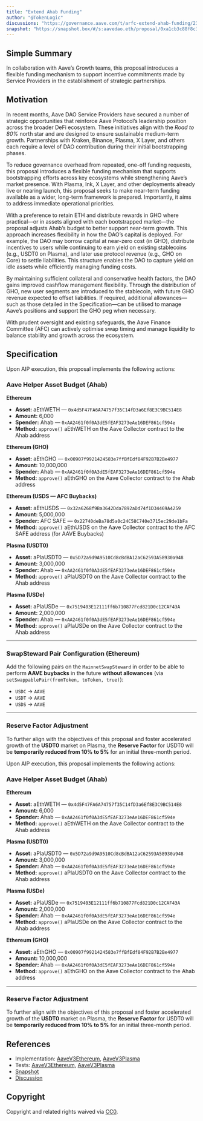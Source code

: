 ```yaml
---
title: "Extend Ahab Funding"
author: "@TokenLogic"
discussions: "https://governance.aave.com/t/arfc-extend-ahab-funding/23213/2"
snapshot: "https://snapshot.box/#/s:aavedao.eth/proposal/0xa1cb3c88f8c30a05dca3c767a60abc31b4f48fe36a4175f421ac0f2e8ab7dbac"
---
```


## Simple Summary

In collaboration with Aave’s Growth teams, this proposal introduces a flexible funding mechanism to support incentive commitments made by Service Providers in the establishment of strategic partnerships.

## Motivation

In recent months, Aave DAO Service Providers have secured a number of strategic opportunities that reinforce Aave Protocol’s leadership position across the broader DeFi ecosystem. These initiatives align with the _Road to 80%_ north star and are designed to ensure sustainable medium-term growth. Partnerships with Kraken, Binance, Plasma, X Layer, and others each require a level of DAO contribution during their initial bootstrapping phases.

To reduce governance overhead from repeated, one-off funding requests, this proposal introduces a flexible funding mechanism that supports bootstrapping efforts across key ecosystems while strengthening Aave’s market presence. With Plasma, Ink, X Layer, and other deployments already live or nearing launch, this proposal seeks to make near-term funding available as a wider, long-term framework is prepared. Importantly, it aims to address immediate operational priorities.

With a preference to retain ETH and distribute rewards in GHO where practical—or in assets aligned with each bootstrapped market—the proposal adjusts Ahab’s budget to better support near-term growth. This approach increases flexibility in how the DAO’s capital is deployed. For example, the DAO may borrow capital at near-zero cost (in GHO), distribute incentives to users while continuing to earn yield on existing stablecoins (e.g., USDT0 on Plasma), and later use protocol revenue (e.g., GHO on Core) to settle liabilities. This structure enables the DAO to capture yield on idle assets while efficiently managing funding costs.

By maintaining sufficient collateral and conservative health factors, the DAO gains improved cashflow management flexibility. Through the distribution of GHO, new user segments are introduced to the stablecoin, with future GHO revenue expected to offset liabilities. If required, additional allowances—such as those detailed in the Specification—can be utilised to manage Aave’s positions and support the GHO peg when necessary.

With prudent oversight and existing safeguards, the Aave Finance Committee (AFC) can actively optimise swap timing and manage liquidity to balance stability and growth across the ecosystem.

## Specification

Upon AIP execution, this proposal implements the following actions:

### Aave Helper Asset Budget (Ahab)

**Ethereum**

- **Asset:** aEthWETH — `0x4d5F47FA6A74757f35C14fD3a6Ef8E3C9BC514E8`
- **Amount:** 6,000
- **Spender:** Ahab — `0xAA2461f0f0A3dE5fEAF3273eAe16DEF861cf594e`
- **Method:** `approve()` aEthWETH on the Aave Collector contract to the Ahab address

**Ethereum (GHO)**

- **Asset:** aEthGHO — `0x00907f9921424583e7ffBfEdf84F92B7B2Be4977`
- **Amount:** 10,000,000
- **Spender:** Ahab — `0xAA2461f0f0A3dE5fEAF3273eAe16DEF861cf594e`
- **Method:** `approve()` aEthGHO on the Aave Collector contract to the Ahab address

**Ethereum (USDS — AFC Buybacks)**

- **Asset:** aEthUSDS — `0x32a6268f9Ba3642Dda7892aDd74f1D34469A4259`
- **Amount:** 5,000,000
- **Spender:** AFC SAFE — `0x22740deBa78d5a0c24C58C740e3715ec29de1bFa`
- **Method:** `approve()` aEthUSDS on the Aave Collector contract to the AFC SAFE address (for AAVE Buybacks)

**Plasma (USDT0)**

- **Asset:** aPlaUSDT0 — `0x5D72a9d9A9510Cd8cBdBA12aC62593A58930a948`
- **Amount:** 3,000,000
- **Spender:** Ahab — `0xAA2461f0f0A3dE5fEAF3273eAe16DEF861cf594e`
- **Method:** `approve()` aPlaUSDT0 on the Aave Collector contract to the Ahab address

**Plasma (USDe)**

- **Asset:** aPlaUSDe — `0x7519403E12111ff6b710877Fcd821D0c12CAF43A`
- **Amount:** 2,000,000
- **Spender:** Ahab — `0xAA2461f0f0A3dE5fEAF3273eAe16DEF861cf594e`
- **Method:** `approve()` aPlaUSDe on the Aave Collector contract to the Ahab address

---

### SwapSteward Pair Configuration (Ethereum)

Add the following pairs on the `MainnetSwapSteward` in order to be able to perform **AAVE buybacks** in the future **without allowances** (via `setSwappablePair(fromToken, toToken, true)`):

- `USDC` → `AAVE`
- `USDT` → `AAVE`
- `USDS` → `AAVE`

---

### Reserve Factor Adjustment

To further align with the objectives of this proposal and foster accelerated growth of the **USDT0** market on Plasma, the **Reserve Factor** for USDT0 will be **temporarily reduced from 10% to 5%** for an initial three-month period.

Upon AIP execution, this proposal implements the following actions:

### Aave Helper Asset Budget (Ahab)

**Ethereum**

- **Asset:** aEthWETH — `0x4d5F47FA6A74757f35C14fD3a6Ef8E3C9BC514E8`
- **Amount:** 6,000
- **Spender:** Ahab — `0xAA2461f0f0A3dE5fEAF3273eAe16DEF861cf594e`
- **Method:** `approve()` aEthWETH on the Aave Collector contract to the Ahab address

**Plasma (USDT0)**

- **Asset:** aPlaUSDT0 — `0x5D72a9d9A9510Cd8cBdBA12aC62593A58930a948`
- **Amount:** 3,000,000
- **Spender:** Ahab — `0xAA2461f0f0A3dE5fEAF3273eAe16DEF861cf594e`
- **Method:** `approve()` aPlaUSDT0 on the Aave Collector contract to the Ahab address

**Plasma (USDe)**

- **Asset:** aPlaUSDe — `0x7519403E12111ff6b710877Fcd821D0c12CAF43A`
- **Amount:** 2,000,000
- **Spender:** Ahab — `0xAA2461f0f0A3dE5fEAF3273eAe16DEF861cf594e`
- **Method:** `approve()` aPlaUSDe on the Aave Collector contract to the Ahab address

**Ethereum (GHO)**

- **Asset:** aEthGHO — `0x00907f9921424583e7ffBfEdf84F92B7B2Be4977`
- **Amount:** 10,000,000
- **Spender:** Ahab — `0xAA2461f0f0A3dE5fEAF3273eAe16DEF861cf594e`
- **Method:** `approve()` aEthGHO on the Aave Collector contract to the Ahab address

---

### Reserve Factor Adjustment

To further align with the objectives of this proposal and foster accelerated growth of the **USDT0** market on Plasma, the **Reserve Factor** for USDT0 will be **temporarily reduced from 10% to 5%** for an initial three-month period.

## References

- Implementation: [AaveV3Ethereum](https://github.com/bgd-labs/aave-proposals-v3/blob/main/src/20251022_Multi_ExtendAhabFunding/AaveV3Ethereum_ExtendAhabFunding_20251022.sol), [AaveV3Plasma](https://github.com/bgd-labs/aave-proposals-v3/blob/main/src/20251022_Multi_ExtendAhabFunding/AaveV3Plasma_ExtendAhabFunding_20251022.sol)
- Tests: [AaveV3Ethereum](https://github.com/bgd-labs/aave-proposals-v3/blob/main/src/20251022_Multi_ExtendAhabFunding/AaveV3Ethereum_ExtendAhabFunding_20251022.t.sol), [AaveV3Plasma](https://github.com/bgd-labs/aave-proposals-v3/blob/main/src/20251022_Multi_ExtendAhabFunding/AaveV3Plasma_ExtendAhabFunding_20251022.t.sol)
- [Snapshot](https://snapshot.box/#/s:aavedao.eth/proposal/0xa1cb3c88f8c30a05dca3c767a60abc31b4f48fe36a4175f421ac0f2e8ab7dbac)
- [Discussion](https://governance.aave.com/t/arfc-extend-ahab-funding/23213/2)

## Copyright

Copyright and related rights waived via [CC0](https://creativecommons.org/publicdomain/zero/1.0/).
